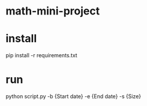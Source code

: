 # math-mini-project

# install
pip install -r requirements.txt

# run
python script.py -b {Start date} -e {End date} -s {Size}
